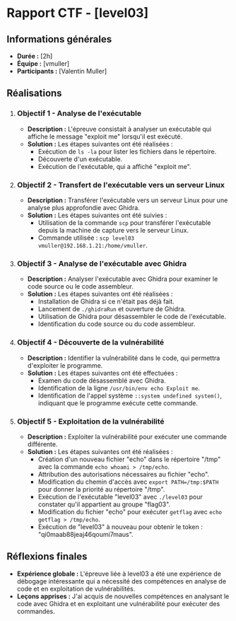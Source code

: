 # Rapport CTF - [level03]

## Informations générales
- **Durée :** [2h]
- **Équipe :** [vmuller]
- **Participants :** [Valentin Muller]

## Réalisations

1. ### Objectif 1 - Analyse de l'exécutable
   - **Description :** L'épreuve consistait à analyser un exécutable qui affiche le message "exploit me" lorsqu'il est exécuté.
   - **Solution :** Les étapes suivantes ont été réalisées :
     - Exécution de `ls -la` pour lister les fichiers dans le répertoire.
     - Découverte d'un exécutable.
     - Exécution de l'exécutable, qui a affiché "exploit me".
   
2. ### Objectif 2 - Transfert de l'exécutable vers un serveur Linux
   - **Description :** Transférer l'exécutable vers un serveur Linux pour une analyse plus approfondie avec Ghidra.
   - **Solution :** Les étapes suivantes ont été suivies :
     - Utilisation de la commande `scp` pour transférer l'exécutable depuis la machine de capture vers le serveur Linux.
     - Commande utilisée : `scp level03 vmuller@192.168.1.21:/home/vmuller`.

3. ### Objectif 3 - Analyse de l'exécutable avec Ghidra
   - **Description :** Analyser l'exécutable avec Ghidra pour examiner le code source ou le code assembleur.
   - **Solution :** Les étapes suivantes ont été réalisées :
     - Installation de Ghidra si ce n'était pas déjà fait.
     - Lancement de `./ghidraRun` et ouverture de Ghidra.
     - Utilisation de Ghidra pour désassembler le code de l'exécutable.
     - Identification du code source ou du code assembleur.

4. ### Objectif 4 - Découverte de la vulnérabilité
   - **Description :** Identifier la vulnérabilité dans le code, qui permettra d'exploiter le programme.
   - **Solution :** Les étapes suivantes ont été effectuées :
     - Examen du code désassemblé avec Ghidra.
     - Identification de la ligne `/usr/bin/env echo Exploit me`.
     - Identification de l'appel système `::system undefined system()`, indiquant que le programme exécute cette commande.

5. ### Objectif 5 - Exploitation de la vulnérabilité
   - **Description :** Exploiter la vulnérabilité pour exécuter une commande différente.
   - **Solution :** Les étapes suivantes ont été réalisées :
     - Création d'un nouveau fichier "echo" dans le répertoire "/tmp" avec la commande `echo whoami > /tmp/echo`.
     - Attribution des autorisations nécessaires au fichier "echo".
     - Modification du chemin d'accès avec `export PATH=/tmp:$PATH` pour donner la priorité au répertoire "/tmp".
     - Exécution de l'exécutable "level03" avec `./level03` pour constater qu'il appartient au groupe "flag03".
     - Modification du fichier "echo" pour exécuter `getflag` avec `echo getflag > /tmp/echo`.
     - Exécution de "level03" à nouveau pour obtenir le token : "qi0maab88jeaj46qoumi7maus".

## Réflexions finales
- **Expérience globale :** L'épreuve liée à level03 a été une expérience de débogage intéressante qui a nécessité des compétences en analyse de code et en exploitation de vulnérabilités.
- **Leçons apprises :** J'ai acquis de nouvelles compétences en analysant le code avec Ghidra et en exploitant une vulnérabilité pour exécuter des commandes.
